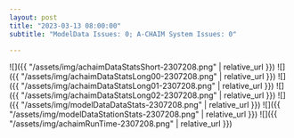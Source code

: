```yaml
---
layout: post
title: "2023-03-13 08:00:00"
subtitle: "ModelData Issues: 0; A-CHAIM System Issues: 0"

---
```


![]({{ "/assets/img/achaimDataStatsShort-2307208.png" | relative_url }})
![]({{ "/assets/img/achaimDataStatsLong00-2307208.png" | relative_url }})
![]({{ "/assets/img/achaimDataStatsLong01-2307208.png" | relative_url }})
![]({{ "/assets/img/achaimDataStatsLong02-2307208.png" | relative_url }})
![]({{ "/assets/img/modelDataDataStats-2307208.png" | relative_url }})
![]({{ "/assets/img/modelDataStationStats-2307208.png" | relative_url }})
![]({{ "/assets/img/achaimRunTime-2307208.png" | relative_url }})



